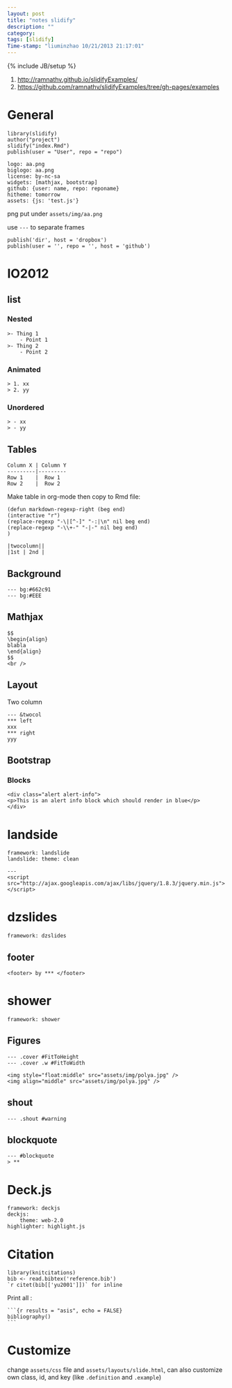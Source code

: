 ```yaml
---
layout: post
title: "notes slidify"
description: ""
category:
tags: [slidify]
Time-stamp: "liuminzhao 10/21/2013 21:17:01"
---
```

{% include JB/setup %}

1. <http://ramnathv.github.io/slidifyExamples/>
2. <https://github.com/ramnathv/slidifyExamples/tree/gh-pages/examples>

# General #

	library(slidify)
	author("project")
	slidify("index.Rmd")
	publish(user = "User", repo = "repo")

	logo: aa.png
	biglogo: aa.png
	license: by-nc-sa
	widgets: [mathjax, bootstrap]
	github: {user: name, repo: reponame}
	hitheme: tomorrow
	assets: {js: 'test.js'}

png put under `assets/img/aa.png`

use `---` to separate frames

	publish('dir', host = 'dropbox')
	publish(user = '', repo = '', host = 'github')


# IO2012 #

## list ##

### Nested ###

	>- Thing 1
		- Point 1
	>- Thing 2
		- Point 2

### Animated ###

	> 1. xx
	> 2. yy

### Unordered ###

	> - xx
	> - yy

## Tables ##

	Column X | Column Y
	---------|---------
	Row 1    |  Row 1
	Row 2    |  Row 2

Make table in  org-mode then copy to Rmd file:

	(defun markdown-regexp-right (beg end)
	(interactive "r")
	(replace-regexp "-\|[^-]" "-:|\n" nil beg end)
	(replace-regexp "-\\+-" "-|-" nil beg end)
	)

	|twocolumn||
	|1st | 2nd |

## Background ##

	--- bg:#662c91
	--- bg:#EEE

## Mathjax ##

	$$
	\begin{align}
	blabla
	\end{align}
	$$
	<br />

## Layout ##

Two column

	--- &twocol
	*** left
	xxx
	*** right
	yyy

## Bootstrap ##

### Blocks ###

	<div class="alert alert-info">
	<p>This is an alert info block which should render in blue</p>
	</div>


# landside #

	framework: landslide
	landslide: theme: clean

	---
	<script src="http://ajax.googleapis.com/ajax/libs/jquery/1.8.3/jquery.min.js"></script>

# dzslides #

	framework: dzslides

## footer ##

	<footer> by *** </footer>

# shower #

	framework: shower

## Figures ##

	--- .cover #FitToHeight
	--- .cover .w #FitToWidth

	<img style="float:middle" src="assets/img/polya.jpg" />
	<img align="middle" src="assets/img/polya.jpg" />

## shout ##

	--- .shout #warning

## blockquote ##

	--- #blockquote
	> **

# Deck.js #

	framework: deckjs
	deckjs:
		theme: web-2.0
	highlighter: highlight.js

# Citation #

	library(knitcitations)
	bib <- read.bibtex('reference.bib')
	`r citet(bib[['yu2001']])` for inline

Print all :

	```{r results = "asis", echo = FALSE}
	bibliography()
	```

# Customize #

change `assets/css` file and `assets/layouts/slide.html`, can also
customize own class, id, and key (like `.definition` and `.example`)
